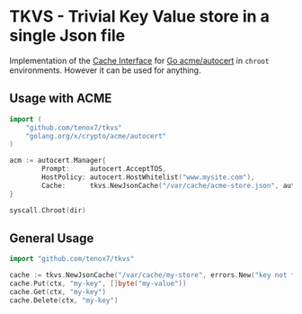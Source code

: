 # TKVS - Trivial Key Value store in a single Json file

Implementation of the [Cache Interface](https://pkg.go.dev/golang.org/x/crypto/acme/autocert#Cache) for [Go acme/autocert](https://pkg.go.dev/golang.org/x/crypto/acme/autocert) in `chroot` environments. However it can be used for anything.

## Usage with ACME

```go
import (
	"github.com/tenox7/tkvs"
	"golang.org/x/crypto/acme/autocert"
)

acm := autocert.Manager{
		Prompt:     autocert.AcceptTOS,
		HostPolicy: autocert.HostWhitelist("www.mysite.com"),
		Cache:      tkvs.NewJsonCache("/var/cache/acme-store.json", autocert.ErrCacheMiss),
}

syscall.Chroot(dir)
```

## General Usage

```go
import "github.com/tenox7/tkvs"

cache := tkvs.NewJsonCache("/var/cache/my-store", errors.New("key not found"))
cache.Put(ctx, "my-key", []byte("my-value"))
cache.Get(ctx, "my-key")
cache.Delete(ctx, "my-key")
```
